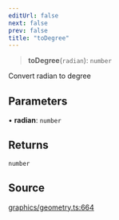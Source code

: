 ```yaml
---
editUrl: false
next: false
prev: false
title: "toDegree"
---
```


> **toDegree**(`radian`): `number`

Convert radian to degree

## Parameters

• **radian**: `number`

## Returns

`number`

## Source

[graphics/geometry.ts:664](https://github.com/dgmjs/dgmjs/blob/main/packages/core/src/graphics/geometry.ts#L664)
